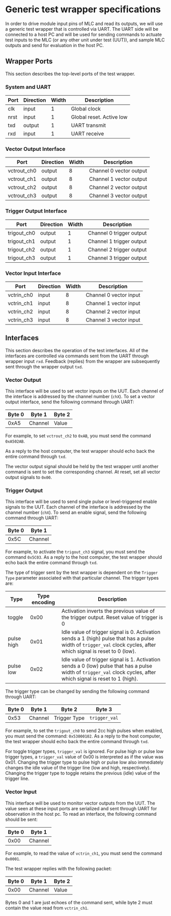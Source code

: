 # Generic test wrapper specifications

In order to drive module input pins of MLC and read its outputs, we will use a generic test wrapper that is controlled via UART. The UART side will be connected to a host PC and will be used for sending commands to actuate test inputs to the MLC (or any other unit under test (UUT)), and sample MLC outputs and send for evaluation in the host PC.

## Wrapper Ports

This section describes the top-level ports of the test wrapper.

### System and UART

| Port | Direction | Width | Description |
|------|-----------|-------|-------------|
|clk   | input     | 1     | Global clock |
|nrst  | input     | 1     | Global reset. Active low |
|txd   | output    | 1     | UART transmit |
|rxd   | input     | 1     | UART receive  |

### Vector Output Interface

| Port | Direction | Width | Description |
|------|-----------|-------|-------------|
|vctrout_ch0 | output | 8 | Channel 0 vector output |
|vctrout_ch1 | output | 8 | Channel 1 vector output |
|vctrout_ch2 | output | 8 | Channel 2 vector output |
|vctrout_ch3 | output | 8 | Channel 3 vector output |

### Trigger Output Interface
| Port | Direction | Width | Description |
|------|-----------|-------|-------------|
|trigout_ch0 | output | 1 | Channel 0 trigger output | 
|trigout_ch1 | output | 1 | Channel 1 trigger output | 
|trigout_ch2 | output | 1 | Channel 2 trigger output | 
|trigout_ch3 | output | 1 | Channel 3 trigger output | 

### Vector Input Interface
| Port | Direction | Width | Description |
|------|-----------|-------|-------------|
|vctrin_ch0 | input | 8 | Channel 0 vector input |
|vctrin_ch1 | input | 8 | Channel 1 vector input |
|vctrin_ch2 | input | 8 | Channel 2 vector input |
|vctrin_ch3 | input | 8 | Channel 3 vector input |

## Interfaces

This section describes the operation of the test interfaces. All of the interfaces are controlled via commands sent from the UART through wrapper input `rxd`. Feedback (replies) from the wrapper are subsequently sent through the wrapper output `txd`. 

### Vector Output

This interface will be used to set vector inputs on the UUT. Each channel of the interface is addressed by the channel number (`chX`). To set a vector output interface, send the following command through UART:

| Byte 0 | Byte 1 | Byte 2 |
|--------|--------|--------|
| 0xA5   | Channel | Value |

For example, to set `vctrout_ch2` to `0xAB`, you must send the command `0xA502AB`.

As a reply to the host computer, the test wrapper should echo back the entire command through `txd`.

The vector output signal should be held by the test wrapper until another command is sent to set the corresponding channel. At reset, set all vector output signals to `0x00`.

### Trigger Output

This interface will be used to send single pulse or level-triggered enable signals to the UUT. Each channel of the interface is addressed by the channel number (`chX`). To send an enable signal, send the following command through UART:

| Byte 0 | Byte 1 |
|--------|--------|
| 0x5C   | Channel |

For example, to activate the `trigout_ch3` signal, you must send the command `0x5C03`. As a reply to the host computer, the test wrapper should echo back the entire command through `txd`.

The type of trigger sent by the test wrapper is dependent on the `Trigger Type` parameter associated with that particular channel. The trigger types are:

| Type | Type encoding | Description |
|------|-------------|---------------|
|toggle| 0x00 | Activation inverts the previous value of the trigger output. Reset value of trigger is 0 |
|pulse high | 0x01 | Idle value of trigger signal is 0. Activation sends a 1 (high) pulse that has a pulse width of `trigger_val` clock cycles, after which signal is reset to 0 (low). |
|pulse low | 0x02 | Idle value of trigger signal is 1. Activation sends a 0 (low) pulse that has a pulse width of `trigger_val` clock cycles, after which signal is reset to 1 (high). |

The trigger type can be changed by sending the following command through UART:

| Byte 0 | Byte 1 | Byte 2 | Byte 3 |
|--------|--------|--------|--------|
| 0x53   | Channel | Trigger Type | `trigger_val` |

For example, to set the `trigout_ch0` to send 2cc high pulses when enabled, you must send the command: `0x53000102`. As a reply to the host computer, the test wrapper should echo back the entire command through `txd`.

For toggle trigger types, `trigger_val` is ignored. For pulse high or pulse low trigger types, a `trigger_val` value of 0x00 is interpreted as if the value was 0x01. Changing the trigger type to pulse high or pulse low also immediately changes the idle value of the trigger line (low and high, respectively). Changing the trigger type to toggle retains the previous (idle) value of the trigger line. 

### Vector Input

This interface will be used to monitor vector outputs from the UUT. The value seen at these input ports are serialized and sent through UART for observation in the host pc. To read an interface, the following command should be sent:

| Byte 0 | Byte 1 |
|--------|--------|
| 0x00   | Channel |

For example, to read the value of `vctrin_ch1`, you must send the command `0x0001`.

The test wrapper replies with the following packet:

| Byte 0 | Byte 1 | Byte 2 |
|--------|--------|--------|
| 0x00   | Channel | Value |

Bytes 0 and 1 are just echoes of the command sent, while byte 2 must contain the value read from `vctrin_ch1`.
